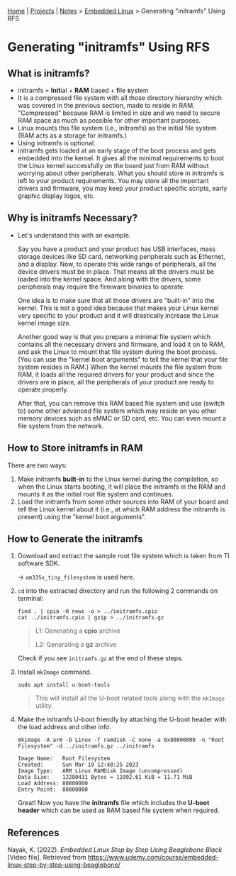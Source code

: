 [Home](../../) | [Projects](../../projects) | [Notes](../) > <a href="./">Embedded Linux</a> > Generating "initramfs" Using RFS

# Generating "initramfs" Using RFS



## What is initramfs?

* initramfs = **Init**ial + **RAM** based + **f**ile **s**ystem
* It is a compressed file system with all those directory hierarchy which was covered in the previous section, made to reside in RAM. "Compressed" because RAM is limited in size and we need to secure RAM space as much as possible for other important purposes.
* Linux mounts this file system (i.e., initramfs) as the initial file system (RAM acts as a storage for initramfs.)
* Using initramfs is optional.
* initramfs gets loaded at an early stage of the boot process and gets embedded into the kernel. It gives all the minimal requirements to boot the Linux kernel successfully on the board just from RAM without worrying about other peripherals. What you should store in initramfs is left to your product requirements. You may store all the important drivers and firmware, you may keep your product specific scripts, early graphic display logos, etc.



## Why is initramfs Necessary?

* Let's understand this with an example.

  Say you have a product and your product has USB interfaces, mass storage devices like SD card, networking peripherals such as Ethernet, and a display. Now, to operate this wide range of peripherals, all the device drivers must be in place. That means all the drivers must be loaded into the kernel space. And along with the drivers, some peripherals may require the firmware binaries to operate.

  One idea is to make sure that all those drivers are "built-in" into the kernel. This is not a good idea because that makes your Linux kernel very specific to your product and it will drastically increase the Linux kernel image size.

  Another good way is that you prepare a minimal file system which contains all the necessary drivers and firmware, and load it on to RAM, and ask the Linux to mount that file system during the boot process. (You can use the "kernel boot arguments" to tell the kernel that your file system resides in RAM.) When the kernel mounts the file system from RAM, it loads all the required drivers for your product and since the drivers are in place, all the peripherals of your product are ready to operate properly.

  After that, you can remove this RAM based file system and use (switch to) some other advanced file system which may reside on you other memory devices such as eMMC or SD card, etc. You can even mount a file system from the network.



## How to Store initramfs in RAM

There are two ways:

1. Make initramfs **built-in** to the Linux kernel during the compilation, so when the Linux starts booting, it will place the initramfs in the RAM and mounts it as the initial root file system and continues.
2. Load the initramfs from some other sources into RAM of your board and tell the Linux kernel about it (i.e., at which RAM address the initramfs is present) using the "kernel boot arguments".



## How to Generate the initramfs

1. Download and extract the sample root file system which is taken from TI software SDK.

   $\to$ `am335x_tiny_filesystem` is used here.

2. `cd` into the extracted directory and run the following 2 commands on terminal:

   ```plain
   find . | cpio -H newc -o > ../initramfs.cpio
   cat ../initramfs.cpio | gzip > ../initramfs.gz
   ```

   > L1: Generating a **cpio** archive
   >
   > L2: Generating a **gz** archive

   Check if you see `initramfs.gz` at the end of these steps.

3. Install `mkImage` command.

   ```plain
   sudo apt install u-boot-tools
   ```

   > This will install all the U-boot related tools along with the `mkImage` utility.

4. Make the initramfs U-boot friendly by attaching the U-boot header with the load address and other info.

   ```plain
   mkimage -A arm -O Linux -T ramdisk -C none -a 0x80800000 -n "Root Filesystem" -d ../initramfs.gz ../initramfs
   ```

   ```plain
   Image Name:   Root Filesystem
   Created:      Sun Mar 19 12:48:25 2023
   Image Type:   ARM Linux RAMDisk Image (uncompressed)
   Data Size:    12280431 Bytes = 11992.61 KiB = 11.71 MiB
   Load Address: 80800000
   Entry Point:  80800000
   ```

   Great! Now you have the **initramfs** file which includes the **U-boot header** which can be used as RAM based file system when required.





## References

Nayak, K. (2022). *Embedded Linux Step by Step Using Beaglebone Black* [Video file]. Retrieved from https://www.udemy.com/course/embedded-linux-step-by-step-using-beaglebone/